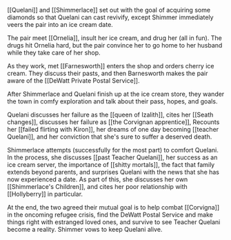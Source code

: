 [[Quelani]] and [[Shimmerlace]] set out with the goal of acquiring some diamonds so that Quelani can cast revivify, except Shimmer immediately veers the pair into an ice cream date.

The pair meet [[Ornelia]], insult her ice cream, and drug her (all in fun). The drugs hit Ornelia hard, but the pair convince her to go home to her husband while they take care of her shop. 

As they work, met [[Farnesworth]] enters the shop and orders cherry ice cream. They discuss their pasts, and then Barnesworth makes the pair aware of the [[DeWatt Private Postal Service]]. 

After Shimmerlace and Quelani finish up at the ice cream store, they wander the town in comfy exploration and talk about their pass, hopes, and goals. 

Quelani discusses her failure as the [[queen of Izalith]], cites her [[Seath changes]], discusses her failure as [[the Corvignan apprentice]], Recounts her [[failed flirting with Kiron]], her dreams of one day becoming [[teacher Quelani]], and her conviction that she's sure to suffer a deserved death.

Shimmerlace attempts (successfully for the most part) to comfort Quelani. In the process, she discusses [[past Teacher Quelani]], her success as an ice cream server, the importance of [[shitty mortals]], the fact that family extends beyond parents, and surprises Quelani with the news that she has now experienced a date. As part of this, she discusses her own [[Shimmerlace's Children]], and cites her poor relationship with [[Hollyberry]] in particular. 

At the end, the two agreed their mutual goal is to help combat [[Corvigna]] in the oncoming refugee crisis, find the DeWatt Postal Service and make things right with estranged loved ones, and survive to see Teacher Quelani become a reality. Shimmer vows to keep Quelani alive. 